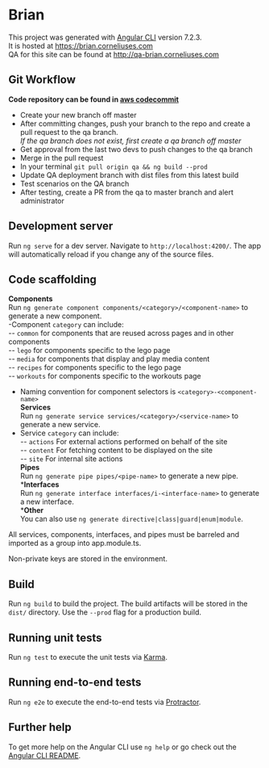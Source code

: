 # Brian

This project was generated with [Angular CLI](https://github.com/angular/angular-cli) version 7.2.3.  
It is hosted at https://brian.corneliuses.com  
QA for this site can be found at http://qa-brian.corneliuses.com  

## Git Workflow
**Code repository can be found in [aws codecommit](https://console.aws.amazon.com/codesuite/codecommit/repositories/brcornelius/browse?region=us-east-1)**  
- Create your new branch off master  
- After committing changes, push your branch to the repo and create a pull request to the qa branch.  
*If the qa branch does not exist, first create a qa branch off master*  
- Get approval from the last two devs to push changes to the qa branch  
- Merge in the pull request  
- In your terminal `git pull origin qa && ng build --prod`  
- Update QA deployment branch with dist files from this latest build  
- Test scenarios on the QA branch  
- After testing, create a PR from the qa to master branch and alert administrator  

## Development server

Run `ng serve` for a dev server. Navigate to `http://localhost:4200/`. The app will automatically reload if you change any of the source files.  

## Code scaffolding

**Components**  
Run `ng generate component components/<category>/<component-name>` to generate a new component.  
-Component `category` can include:  
-- `common` for components that are reused across pages and in other components  
-- `lego` for components specific to the lego page  
-- `media` for components that display and play media content  
-- `recipes` for components specific to the lego page  
-- `workouts` for components specific to the workouts page  
- Naming convention for component selectors is `<category>-<component-name>`  
**Services**  
Run `ng generate service services/<category>/<service-name>` to generate a new service.  
- Service `category` can include:  
-- `actions` For external actions performed on behalf of the site  
-- `content` For fetching content to be displayed on the site  
-- `site` For internal site actions  
**Pipes**  
Run `ng generate pipe pipes/<pipe-name>` to generate a new pipe.  
***Interfaces**  
Run `ng generate interface interfaces/i-<interface-name>` to generate a new interface.  
***Other**  
You can also use `ng generate directive|class|guard|enum|module`.  
  
All services, components, interfaces, and pipes must be barreled and imported as a group into app.module.ts.  
  
Non-private keys are stored in the environment.  

## Build

Run `ng build` to build the project. The build artifacts will be stored in the `dist/` directory. Use the `--prod` flag for a production build.

## Running unit tests

Run `ng test` to execute the unit tests via [Karma](https://karma-runner.github.io).

## Running end-to-end tests

Run `ng e2e` to execute the end-to-end tests via [Protractor](http://www.protractortest.org/).

## Further help

To get more help on the Angular CLI use `ng help` or go check out the [Angular CLI README](https://github.com/angular/angular-cli/blob/master/README.md).
